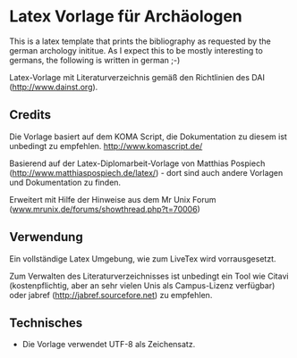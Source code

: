 # Latex Vorlage für Archäologen


This is a latex template that prints the bibliography as requested by the german archology inititue. As I expect this to be mostly interesting to germans, the following is written in german ;-)


Latex-Vorlage mit Literaturverzeichnis gemäß den Richtlinien des DAI (http://www.dainst.org).


## Credits

Die Vorlage basiert auf dem KOMA Script, die Dokumentation zu diesem ist unbedingt zu empfehlen. http://www.komascript.de/

Basierend auf der Latex-Diplomarbeit-Vorlage  von Matthias Pospiech (http://www.matthiaspospiech.de/latex/) - dort sind auch andere Vorlagen und Dokumentation zu finden.

Erweitert mit Hilfe der Hinweise aus dem Mr Unix Forum (www.mrunix.de/forums/showthread.php?t=70006)

## Verwendung

Ein vollständige Latex Umgebung, wie zum  LiveTex wird vorrausgesetzt.

Zum Verwalten des Literaturverzeichnisses ist unbedingt ein Tool wie Citavi (kostenpflichtig, aber an sehr vielen Unis als Campus-Lizenz verfügbar) oder jabref (http://jabref.sourcefore.net) zu empfehlen.

## Technisches

* Die Vorlage verwendet UTF-8 als Zeichensatz. 

